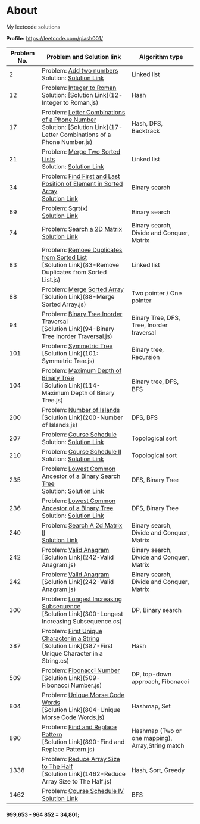# About
My leetcode solutions

**Profile:** https://leetcode.com/piash001/


| Problem No. | Problem and Solution link                                                                                                                                                                                     | Algorithm type                                   |
|-------------|---------------------------------------------------------------------------------------------------------------------------------------------------------------------------------------------------------------|--------------------------------------------------|
| 2           | Problem: [Add two numbers](https://leetcode.com/problems/add-two-numbers) <br/>Solution: [Solution Link](2-add-two-numbers.js)                                                                                | Linked list                                      |
| 12          | Problem: [Integer to Roman](https://leetcode.com/problems/integer-to-roman) <br/>Solution: [Solution Link](12-Integer to Roman.js)                                                                            | Hash                                             |
| 17          | Problem: [Letter Combinations of a Phone Number](https://leetcode.com/problems/letter-combinations-of-a-phone-number) <br/>Solution: [Solution Link](17-Letter Combinations of a Phone Number.js)             | Hash, DFS, Backtrack                             |
| 21          | Problem: [Merge Two Sorted Lists](https://leetcode.com/problems/merge-two-sorted-lists/) <br/>Solution: [Solution Link](21-merge-two-sorted-lists.js)                                                         | Linked list                                      |
| 34          | Problem: [Find First and Last Position of Element in Sorted Array](https://leetcode.com/problems/find-first-and-last-position-of-element-in-sorted-array/) <br/>[Solution Link](34-find-first-and-last-position-of-element-in-sorted-array.js) | Binary search                                    |
| 69          | Problem: [Sqrt(x)](https://leetcode.com/problems/sqrtx/) <br/>[Solution Link](69-sqrt-x.js)                                                                                                                   | Binary search                                    |
| 74          | Problem: [Search a 2D Matrix](https://leetcode.com/problems/search-a-2d-matrix) <br/>[Solution Link](74-search-a-2D-matrix.js)                                                                                | Binary search, Divide and Conquer, Matrix        |
| 83          | Problem: [Remove Duplicates from Sorted List](https://leetcode.com/problems/remove-duplicates-from-sorted-list) <br/>[Solution Link](83-Remove Duplicates from Sorted List.js)                                | Linked list                                      |
| 88          | Problem: [Merge Sorted Array](https://leetcode.com/problems/merge-sorted-array) <br/>[Solution Link](88-Merge Sorted Array.js)                                                                                | Two pointer / One pointer                        |
| 94          | Problem: [Binary Tree Inorder Traversal](https://leetcode.com/problems/binary-tree-inorder-traversal/) <br/>[Solution Link](94-Binary Tree Inorder Traversal.js)                                              | Binary Tree, DFS, Tree, Inorder traversal        |
| 101         | Problem: [Symmetric Tree](https://leetcode.com/problems/symmetric-tree) <br/>[Solution Link](101: Symmetric Tree.js)                                                                                  | Binary tree, Recursion                           |
| 104         | Problem: [Maximum Depth of Binary Tree](https://leetcode.com/problems/maximum-depth-of-binary-tree) <br/>[Solution Link](114-Maximum Depth of Binary Tree.js)                                                 | Binary tree, DFS, BFS                            |
| 200         | Problem: [Number of Islands](https://leetcode.com/problems/number-of-islands) <br/>[Solution Link](200-Number of Islands.js)                                                                                  | DFS, BFS                                         |
| 207         | Problem: [Course Schedule](https://leetcode.com/problems/course-schedule) <br/>Solution: [Solution Link](207-course-schedule.js)                                                                              | Topological sort                                 |
| 210         | Problem: [Course Schedule II](https://leetcode.com/problems/course-schedule-ii) <br/>Solution: [Solution Link](210-course-schedule-II.js)                                                                     | Topological sort                                 |
| 235         | Problem: [Lowest Common Ancestor of a Binary Search Tree](https://leetcode.com/problems/lowest-common-ancestor-of-a-binary-search-tree) <br/>Solution: [Solution Link](235-Lowest-Common-Ancestor-of-a-Binary-Search-Tree.js) | DFS, Binary Tree                                 |
| 236         | Problem: [Lowest Common Ancestor of a Binary Tree](https://leetcode.com/problems/lowest-common-ancestor-of-a-binary-tree) <br/>Solution: [Solution Link](236-Lowest-Common-Ancestor-of-a-Binary-Tree.js)      | DFS, Binary Tree                                 |
| 240         | Problem: [Search A 2d Matrix II](https://leetcode.com/problems/search-a-2d-matrix-ii) <br/>[Solution Link](240-search-a-2D-matrix-II.js)                                                                      | Binary search, Divide and Conquer, Matrix        |
| 242         | Problem: [Valid Anagram](https://leetcode.com/problems/valid-anagram) <br/>[Solution Link](242-Valid Anagram.js)                                                                                              | Binary search, Divide and Conquer, Matrix        |
| 242         | Problem: [Valid Anagram](https://leetcode.com/problems/valid-anagram) <br/>[Solution Link](242-Valid Anagram.js)                                                                                              | Binary search, Divide and Conquer, Matrix        |
| 300         | Problem: [Longest Increasing Subsequence](https://leetcode.com/problems/longest-increasing-subsequence) <br/>[Solution Link](300-Longest Increasing Subsequence.cs)                                           | DP, Binary search                                |
| 387         | Problem: [First Unique Character in a String](https://leetcode.com/problems/first-unique-character-in-a-string) <br/>[Solution Link](387-First Unique Character in a String.cs)                               | Hash                                             |
| 509         | Problem: [Fibonacci Number](https://leetcode.com/problems/fibonacci-number) <br/>[Solution Link](509-Fibonacci Number.js)                                                                                     | DP, top-down approach, Fibonacci                 |
| 804         | Problem: [Unique Morse Code Words](https://leetcode.com/problems/unique-morse-code-words) <br/>[Solution Link](804-Unique Morse Code Words.js)                                                                | Hashmap, Set                                     |
| 890         | Problem: [Find and Replace Pattern](https://leetcode.com/problems/find-and-replace-pattern) <br/>[Solution Link](890-Find and Replace Pattern.js)                                                             | Hashmap (Two or one mapping), Array,String match |
| 1338        | Problem: [Reduce Array Size to The Half](https://leetcode.com/problems/reduce-array-size-to-the-half) <br/>[Solution Link](1462-Reduce Array Size to The Half.js)                                             | Hash, Sort, Greedy                               |
| 1462        | Problem: [Course Schedule IV](https://leetcode.com/problems/course-schedule-iv) <br/>[Solution Link](1462-course-schedule-IV.js)                                                                              | BFS                                              |

#### 999,653 - 964 852 = 34,801;

